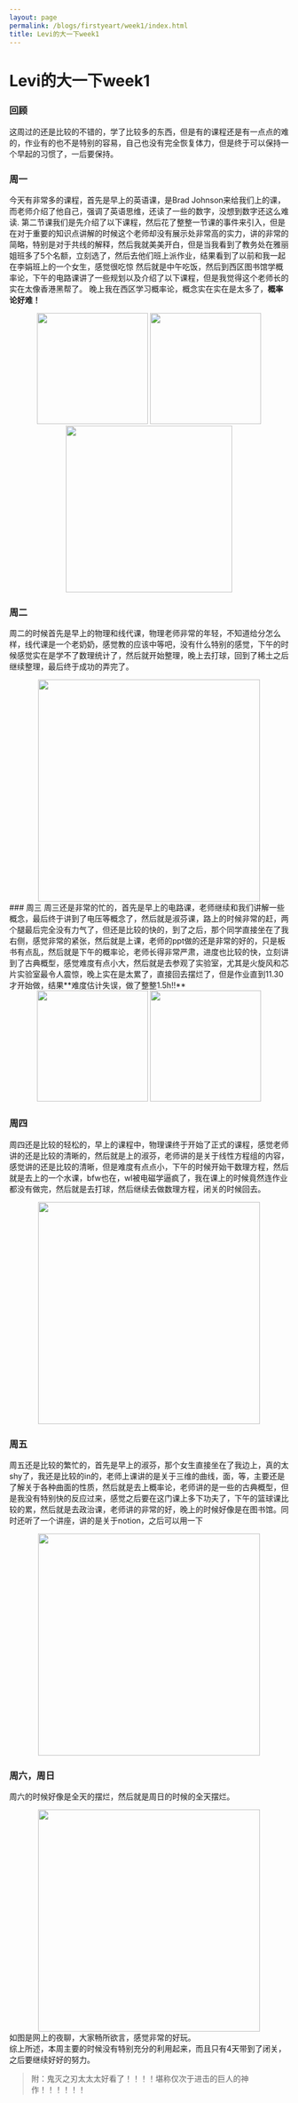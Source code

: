```yaml
---
layout: page
permalink: /blogs/firstyeart/week1/index.html
title: Levi的大一下week1
---
```

# Levi的大一下week1
### 回顾
这周过的还是比较的不错的，学了比较多的东西，但是有的课程还是有一点点的难的，作业有的也不是特别的容易，自己也没有完全恢复体力，但是终于可以保持一个早起的习惯了，一后要保持。
### 周一
今天有非常多的课程，首先是早上的英语课，是Brad Johnson来给我们上的课，而老师介绍了他自己，强调了英语思维，还读了一些的数字，没想到数字还这么难读.
第二节课我们是先介绍了以下课程，然后花了整整一节课的事件来引入，但是在对于重要的知识点讲解的时候这个老师却没有展示处非常高的实力，讲的非常的简略，特别是对于共线的解释，然后我就美美开白，但是当我看到了教务处在雅丽姐班多了5个名额，立刻选了，然后去他们班上派作业，结果看到了以前和我一起在李娟班上的一个女生，感觉很吃惊
然后就是中午吃饭，然后到西区图书馆学概率论，下午的电路课讲了一些规划以及介绍了以下课程，但是我觉得这个老师长的实在太像香港黑帮了。
晚上我在西区学习概率论，概念实在实在是太多了，**概率论好难！**
<center>
<img src="/blogs/firstyeart/week1/1.jpg" width=200>
<img src="/blogs/firstyeart/week1/2.jpg" width=200>
<img src="/blogs/firstyeart/week1/3.jpg" width=300>
</center>

### 周二
周二的时候首先是早上的物理和线代课，物理老师非常的年轻，不知道给分怎么样，线代课是一个老奶奶，感觉教的应该中等吧，没有什么特别的感觉，下午的时候感觉实在是学不了数理统计了，然后就开始整理，晚上去打球，回到了稀土之后继续整理，最后终于成功的弄完了。
<center>
<img src="/blogs/firstyeart/week1/4.jpg" width=400>
</center>
### 周三
周三还是非常的忙的，首先是早上的电路课，老师继续和我们讲解一些概念，最后终于讲到了电压等概念了，然后就是淑芬课，路上的时候非常的赶，两个腿最后完全没有力气了，但还是比较的快的，到了之后，那个同学直接坐在了我右侧，感觉非常的紧张，然后就是上课，老师的ppt做的还是非常的好的，只是板书有点乱，然后就是下午的概率论，老师长得非常严肃，进度也比较的快，立刻讲到了古典概型，感觉难度有点小大，然后就是去参观了实验室，尤其是火旋风和芯片实验室最令人震惊，晚上实在是太累了，直接回去摆烂了，但是作业直到11.30才开始做，结果**难度估计失误，做了整整1.5h!!**
<center>
<img src="/blogs/firstyeart/week1/6.jpg" width=200>
<img src="/blogs/firstyeart/week1/7.jpg" width=200>
</center>

### 周四
周四还是比较的轻松的，早上的课程中，物理课终于开始了正式的课程，感觉老师讲的还是比较的清晰的，然后就是上的淑芬，老师讲的是关于线性方程组的内容，感觉讲的还是比较的清晰，但是难度有点点小，下午的时候开始干数理方程，然后就是去上的一个水课，bfw也在，wl被电磁学逼疯了，我在课上的时候竟然连作业都没有做完，然后就是去打球，然后继续去做数理方程，闭关的时候回去。
<center>
<img src="/blogs/firstyeart/week1/5.jpg" width=400>
</center>

### 周五
周五还是比较的繁忙的，首先是早上的淑芬，那个女生直接坐在了我边上，真的太shy了，我还是比较的in的，老师上课讲的是关于三维的曲线，面，等，主要还是了解关于各种曲面的性质，然后就是去上概率论，老师讲的是一些的古典概型，但是我没有特别快的反应过来，感觉之后要在这门课上多下功夫了，下午的篮球课比较的累，然后就是去政治课，老师讲的非常的好，晚上的时候好像是在图书馆。同时还听了一个讲座，讲的是关于notion，之后可以用一下
<center>
<img src="/blogs/firstyeart/week1/8.jpg" width=400>
</center>

### 周六，周日
周六的时候好像是全天的摆烂，然后就是周日的时候的全天摆烂。
<center>
<img src="/blogs/firstyeart/week1/9.jpg" width=400>
</center>
如图是网上的夜聊，大家畅所欲言，感觉非常的好玩。

<br>
综上所述，本周主要的时候没有特别充分的利用起来，而且只有4天带到了闭关，之后要继续好好的努力。

> 附：鬼灭之刃太太太好看了！！！！堪称仅次于进击的巨人的神作！！！！！！